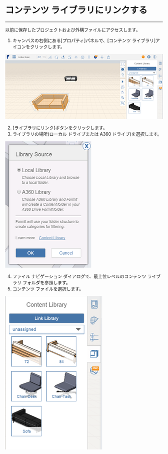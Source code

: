 

# コンテンツ ライブラリにリンクする

---

以前に保存したプロジェクトおよび外構ファイルにアクセスします。

1. キャンバスの右側にある[プロパティ]パネルで、[コンテンツ ライブラリ]アイコンをクリックします。

![](Images/GUID-FC74216E-0452-400D-97C6-52BBCEC19C38-low.png)

2. [ライブラリにリンク]ボタンをクリックします。
3. ライブラリの場所(ローカル ドライブまたは A360 ドライブ)を選択します。

![](Images/GUID-62836713-A92A-4276-9B51-2AE60D513F92-low.png)

4. ファイル ナビゲーション ダイアログで、最上位レベルのコンテンツ ライブラリ フォルダを参照します。
5. コンテンツ ファイルを選択します。

![](Images/GUID-4C3ACEDA-7AF3-4DFC-9419-CB19C88C79CF-low.png)

